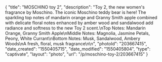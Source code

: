 {
    "title": "MOSCHINO toy 2",
    "description": "Toy 2, the new women's fragrance by Moschino. The iconic Moschino teddy bear is here! The sparkling top notes of mandarin orange and Granny Smith apple combined with delicate floral notes enhanced by amber wood and sandalwood add radiance and softness to the new Toy 2 scent.\nTop Notes: Mandarin Orange, Granny Smith Apple\nMiddle Notes: Magnolia, Jasmine Petals, Peony, White Currant\nBottom Notes: Musk, Sandalwood, Ambery Woods\nA fresh, floral, musk fragrance\n\n",
    "photoId": "203667415",
    "date_created": "1550405715",
    "date_modified": "1550405804",
    "type": "captivate",
    "layout": "photo",
    "url": "\/p\/moschino-toy-2\/203667415"
}
